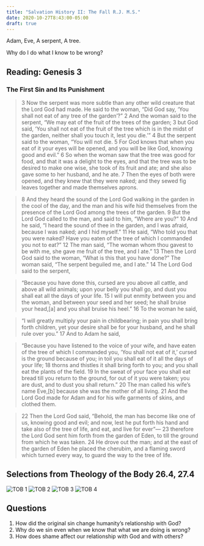 ```yaml
---
title: "Salvation History II: The Fall R.J. M.S."
date: 2020-10-27T8:43:00-05:00
draft: true
---
```


Adam, Eve, 
A serpent, A tree. 

Why do I do what I know to be wrong? 

## Reading: Genesis 3

### The First Sin and Its Punishment
>3 Now the serpent was more subtle than any other wild creature that the Lord God had made. He said to the woman, “Did God say, ‘You shall not eat of any tree of the garden’?” 2 And the woman said to the serpent, “We may eat of the fruit of the trees of the garden; 3 but God said, ‘You shall not eat of the fruit of the tree which is in the midst of the garden, neither shall you touch it, lest you die.’” 4 But the serpent said to the woman, “You will not die. 5 For God knows that when you eat of it your eyes will be opened, and you will be like God, knowing good and evil.” 6 So when the woman saw that the tree was good for food, and that it was a delight to the eyes, and that the tree was to be desired to make one wise, she took of its fruit and ate; and she also gave some to her husband, and he ate. 7 Then the eyes of both were opened, and they knew that they were naked; and they sewed fig leaves together and made themselves aprons.

>8 And they heard the sound of the Lord God walking in the garden in the cool of the day, and the man and his wife hid themselves from the presence of the Lord God among the trees of the garden. 9 But the Lord God called to the man, and said to him, “Where are you?” 10 And he said, “I heard the sound of thee in the garden, and I was afraid, because I was naked; and I hid myself.” 11 He said, “Who told you that you were naked? Have you eaten of the tree of which I commanded you not to eat?” 12 The man said, “The woman whom thou gavest to be with me, she gave me fruit of the tree, and I ate.” 13 Then the Lord God said to the woman, “What is this that you have done?” The woman said, “The serpent beguiled me, and I ate.” 14 The Lord God said to the serpent,

>“Because you have done this,
>cursed are you above all cattle,
>and above all wild animals;
>upon your belly you shall go,
>and dust you shall eat
>all the days of your life.
>15 I will put enmity between you and the woman,
>and between your seed and her seed;
>he shall bruise your head,[a]
>and you shall bruise his heel.”
>16 To the woman he said,

>“I will greatly multiply your pain in childbearing;
>in pain you shall bring forth children,
>yet your desire shall be for your husband,
>and he shall rule over you.”
>17 And to Adam he said,

>“Because you have listened to the voice of your wife,
>and have eaten of the tree
>of which I commanded you,
>‘You shall not eat of it,’
>cursed is the ground because of you;
>in toil you shall eat of it all the days of your life;
>18 thorns and thistles it shall bring forth to you;
>and you shall eat the plants of the field.
>19 In the sweat of your face
>you shall eat bread
>till you return to the ground,
>for out of it you were taken;
>you are dust,
>and to dust you shall return.”
>20 The man called his wife’s name Eve,[b] because she was the mother of all living. 21 And the Lord God made for Adam and for his wife garments of skins, and clothed them.

>22 Then the Lord God said, “Behold, the man has become like one of us, knowing good and evil; and now, lest he put forth his hand and take also of the tree of life, and eat, and live for ever”— 23 therefore the Lord God sent him forth from the garden of Eden, to till the ground from which he was taken. 24 He drove out the man; and at the east of the garden of Eden he placed the cherubim, and a flaming sword which turned every way, to guard the way to the tree of life.

## Selections from Theology of the Body 26.4, 27.4

![TOB 1](/tob_1.jpg)
![TOB 2](/tob_2.jpg)
![TOB 3](/tob_3.jpg)
![TOB 4](/tob_4.jpg)


## Questions

1. How did the original sin change humanity’s relationship with God?
2. Why do we sin even when we know that what we are doing is wrong?
3. How does shame affect our relationship with God and with others?
